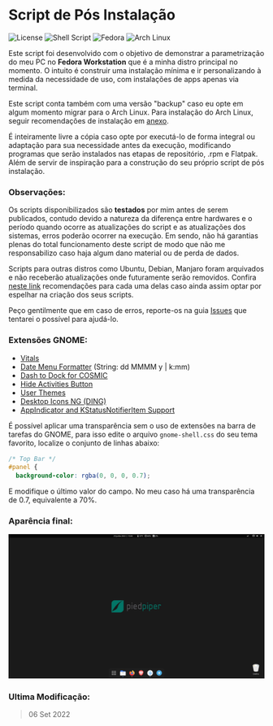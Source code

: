 # Script de Pós Instalação

![License](https://img.shields.io/badge/License-GPLv3-blue.svg?style=for-the-badge)
![Shell Script](https://img.shields.io/badge/Shell_Script-121011?style=for-the-badge&logo=gnu-bash&logoColor=white)
![Fedora](https://img.shields.io/badge/Fedora-294172?style=for-the-badge&logo=fedora&logoColor=white)
![Arch Linux](https://img.shields.io/badge/Arch_Linux-1793D1?style=for-the-badge&logo=arch-linux&logoColor=white)

Este script foi desenvolvido com o objetivo de demonstrar a parametrização do meu PC no **Fedora Workstation** que é a minha distro principal no momento. O intuito é construir uma instalação mínima e ir personalizando à medida da necessidade de uso, com instalações de apps apenas via terminal.

Este script conta também com uma versão "backup" caso eu opte em algum momento migrar para o Arch Linux. Para instalação do Arch Linux, seguir recomendações de instalação em [anexo](/arch/Arch-Install.md).

É inteiramente livre a cópia caso opte por executá-lo de forma integral ou adaptação para sua necessidade antes da execução, modificando programas que serão instalados nas etapas de repositório, .rpm e Flatpak. Além de servir de inspiração para a construção do seu próprio script de pós instalação.

### Observações:

Os scripts disponibilizados são **testados** por mim antes de serem publicados, contudo devido a natureza da diferença entre hardwares e o período quando ocorre as atualizações do script e as atualizações dos sistemas, erros poderão ocorrer na execução. Em sendo, não há garantias plenas do total funcionamento deste script de modo que não me responsabilizo caso haja algum dano material ou de perda de dados.

Scripts para outras distros como Ubuntu, Debian, Manjaro foram arquivados e não receberão atualizações onde futuramente serão removidos. Confira [neste link](/arquivo/README.md) recomendações para cada uma delas caso ainda assim optar por espelhar na criação dos seus scripts.

Peço gentilmente que em caso de erros, reporte-os na guia [Issues](https://github.com/ciro-mota/Meu-Pos-Instalacao/issues) que tentarei o possível para ajudá-lo.

### Extensões GNOME:

- [Vitals](https://extensions.gnome.org/extension/1460/vitals/)
- [Date Menu Formatter](https://extensions.gnome.org/extension/4655/date-menu-formatter/) (String: dd MMMM y | k:mm)
- [Dash to Dock for COSMIC](https://extensions.gnome.org/extension/5004/dash-to-dock-for-cosmic/)
- [Hide Activities Button](https://extensions.gnome.org/extension/744/hide-activities-button/)
- [User Themes](https://extensions.gnome.org/extension/19/user-themes/)
- [Desktop Icons NG (DING)](https://extensions.gnome.org/extension/2087/desktop-icons-ng-ding/)
- [AppIndicator and KStatusNotifierItem Support](https://extensions.gnome.org/extension/615/appindicator-support/)

É possível aplicar uma transparência sem o uso de extensões na barra de tarefas do GNOME, para isso edite o arquivo `gnome-shell.css` do seu tema favorito, localize o conjunto de linhas abaixo:

```css
/* Top Bar */
#panel {
  background-color: rgba(0, 0, 0, 0.7);
```

E modifique o último valor do campo. No meu caso há uma transparência de 0.7, equivalente a 70%.

### Aparência final:

![](imgs/screenshot.png)

### Ultima Modificação:

> 06 Set 2022
